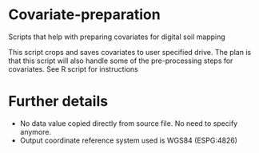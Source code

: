 # Covariate-preparation
Scripts that help with preparing covariates for digital soil mapping

This script crops and saves covariates to user specified drive. The plan is that this script will also handle some of the pre-processing steps for covariates. See R script for instructions

# Further details
 - No data value copied directly from source file. No need to specify anymore.
 - Output coordinate reference system used is WGS84 (ESPG:4826)
